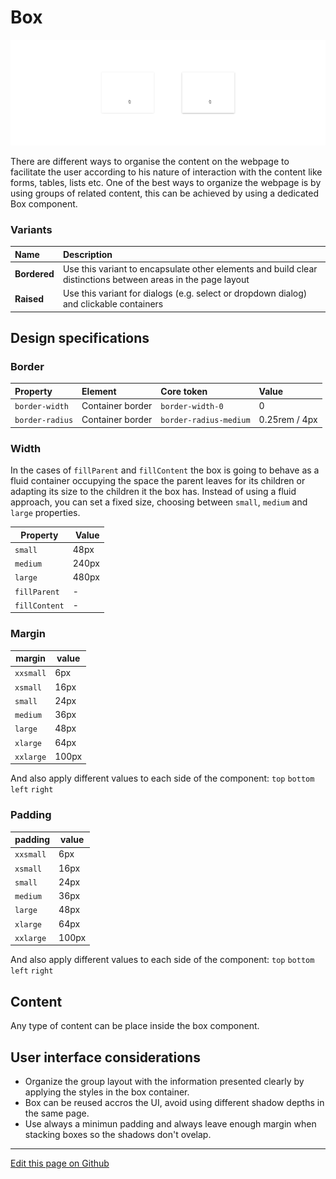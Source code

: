 # Box

![box-overview](images/box_overview.png)


There are different ways to organise the content on the webpage to facilitate the user according to his nature of interaction with the content like forms, tables, lists etc. One of the best ways to organize the webpage is by using groups of related content, this can be achieved by using a dedicated Box component.

### Variants

| Name          | Description
| :------------ | :------------------------------------------------------------------------------------------------------------ |
| **Bordered**  | Use this variant to encapsulate other elements and build clear distinctions between areas in the page layout  |
| **Raised**    | Use this variant for dialogs (e.g. select or dropdown dialog) and clickable containers                        |

## Design specifications

### Border

| Property                        | Element                      | Core token             | Value                     |
| :------------------------------ | :--------------------------- | :--------------------- | :------------------------ | 
| `border-width`                  | Container border             | `border-width-0`       | 0                         |
| `border-radius`                 | Container border             | `border-radius-medium` | 0.25rem / 4px             | 

### Width

In the cases of `fillParent` and `fillContent` the box is going to behave as a fluid container occupying the space the parent leaves for its children or adapting its size to the children it the box has. Instead of using a fluid approach, you can set a fixed size, choosing between `small`, `medium` and `large` properties.

| Property | Value    |
| --       | --       |
| `small`  | 48px     |
| `medium` | 240px    |
| `large`  | 480px    |
| `fillParent`  |  -  |
| `fillContent` |  -  |

### Margin

margin | value
-- | --
```xxsmall``` | 6px
```xsmall``` | 16px
```small``` | 24px
```medium``` | 36px
```large``` | 48px
```xlarge``` | 64px
```xxlarge``` | 100px

And also apply different values to each side of the component:
```top``` ```bottom``` ```left``` ```right```

### Padding

padding | value
-- | --
```xxsmall``` | 6px
```xsmall``` | 16px
```small``` | 24px
```medium``` | 36px
```large``` | 48px
```xlarge``` | 64px
```xxlarge``` | 100px

And also apply different values to each side of the component:
```top``` ```bottom``` ```left``` ```right```

## Content

Any type of content can be place inside the box component.


## User interface considerations


* Organize the group layout with the information presented clearly by applying the styles in the box container.
* Box can be reused accros the UI, avoid using different shadow depths in the same page.
* Use always a minimun padding and always leave enough margin when stacking boxes so the shadows don't ovelap.

____________________________________________________________

[Edit this page on Github](https://github.com/dxc-technology/halstack-style-guide/blob/master/guidelines/components/box/README.md)
